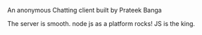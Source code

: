An anonymous Chatting client built by Prateek Banga

The server is smooth. node js as a platform rocks! JS is the king. 
